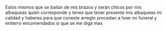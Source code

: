 Estos mismos que se bailan de mis brazos y serán chicos por mis albaqueas quien corresponde y tenes que tener presente mis albaqueas mi calidad y haberes para que coneste arreglo procedan a hoer mi funeral y entierro encomendados si que se me diga mas